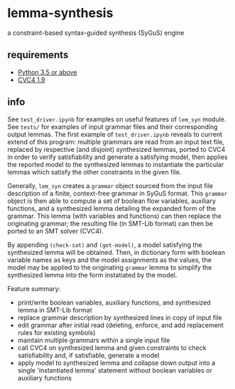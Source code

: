# lemma-synthesis
a constraint-based syntax-guided synthesis (SyGuS) engine

## requirements

- [Python 3.5 or above](https://www.python.org/downloads/)
- [CVC4 1.9](https://cvc4.github.io/downloads.html)

## info

See `test_driver.ipynb` for examples on useful features of `lem_syn` module. See `tests/` for examples of input grammar files and their corresponding output lemmas. The first example of `test_driver.ipynb` reveals to current extend of this program: multiple grammars are read from an input text file, replaced by respective (and disjoint) synthesized lemmas, ported to CVC4 in order to verify satisfiability and generate a satisfying model, then applies the reported model to the synthesized lemmas to instantiate the particular lemmas which satisfy the other constraints in the given file.

Generally, `lem_syn` creates a `grammar` object sourced from the input file description of a finite, context-free grammar in SyGuS format. This `grammar` object is then able to compute a set of boolean flow variables, auxiliary functions, and a synthesized lemma detailing the expanded form of the grammar. This lemma (with variables and functions) can then replace the originating grammar; the resulting file (in SMT-Lib format) can then be ported to an SMT solver (CVC4).

By appending `(check-sat)` and `(get-model)`, a model satisfying the synthesized lemma will be obtained. Then, in dictionary form with boolean variable names as keys and the model assignments as the values, the model may be applied to the originating `grammar` lemma to simplify the synthesized lemma into the form instatiated by the model.

Feature summary:
- print/write boolean variables, auxiliary functions, and synthesized lemma in SMT-Lib format
- replace grammar description by synthesized lines in copy of input file
- edit grammar after initial read (deleting, enforce, and add replacement rules for existing symbols)
- maintain multiple grammars within a single input file
- call CVC4 on synthesized lemma and given constraints to check satisfiability and, if satisfiable, generate a model
- apply model to synthesized lemma and collapse down output into a single 'instantiated lemma' statement without boolean variables or auxiliary functions

